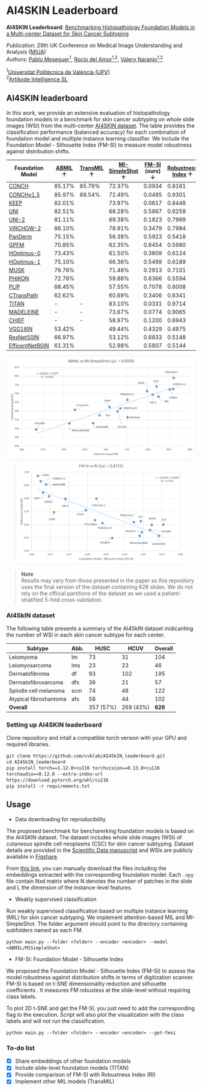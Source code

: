 # AI4SKIN Leaderboard

**AI4SKIN Leaderboard**: [Benchmarking Histopathology Foundation Models in a Multi-center Dataset for Skin Cancer Subtyping](https://doi.org/10.1007/978-3-031-98688-8_2)

_Publication_: 29th UK Conference on Medical Image Understanding and Analysis ([MIUA](https://conferences.leeds.ac.uk/miua/))  
_Authors_: [Pablo Meseguer<sup>1</sup>](https://scholar.google.es/citations?user=4r9lgdAAAAAJ&hl=es&oi=ao), [Rocío del Amor<sup>1,2</sup>](https://scholar.google.es/citations?user=CPCZPNkAAAAJ&hl=es&oi=ao), [Valery Naranjo<sup>1,2</sup>](https://scholar.google.com/citations?user=jk4XsG0AAAAJ&hl=es&oi=ao)

<sup>1</sup>[Universitat Politècnica de València (UPV)](https://www.upv.es/)  
<sup>2</sup>[Artikode Intelligence SL](https://www.artikode.com/)

## AI4SKIN leaderboard

In this work, we provide an extensive evaluation of histopathology foundation models in a benchmark for skin cancer subtyping on whole slide images (WSI) from the multi-center [AI4SKIN dataset](https://doi.org/10.1038/s41597-025-05108-3).
The table provides the classification performance (balanced accuracy) for each combination of foundation model and multiple instance learning classifier. We include the Foundation Model - Silhouette Index (FM-SI) to measure model robustness against distribution shifts.

| Foundation Model                                             | [ABMIL](https://proceedings.mlr.press/v80/ilse18a.html) ↑ | [TransMIL](https://doi.org/10.48550/arXiv.2106.00908) ↑ | [MI-SimpleShot](https://doi.org/10.1038/s41591-024-02857-3) ↑ | [FM-SI](https://doi.org/10.1007/978-3-031-98688-8_2) (ours) ↓ | [Robustness Index](https://doi.org/10.48550/arXiv.2501.18055) ↑ |
|--------------------------------------------------------------|-----------------------------------------------------------|---------------------------------------------------------|---------------------------------------------------------------|---------------------------------------------------------------|-----------------------------------------------------------------|
| [CONCH](https://doi.org/10.1038/s41591-024-02856-4)          | 85.17%                                                    | 85.79%                                                  | 72.37%                                                        | 0.0934                                                        | 0.8161                                                          |
| [CONCHv1.5](https://doi.org/10.48550/arXiv.2411.19666)       | 85.97%                                                    | 88.54%                                                  | 72.49%                                                        | 0.0485                                                        | 0.9301                                                          |
| [KEEP](https://doi.org/10.48550/arXiv.2412.13126)            | 82.01%                                                    |                                                         | 73.97%                                                        | 0.0617                                                        | 0.8448                                                          |
| [UNI](https://doi.org/10.1038/s41591-024-02857-3)            | 82.51%                                                    |                                                         | 68.28%                                                        | 0.5867                                                        | 0.6258                                                          |
| [UNI-2](https://doi.org/10.1038/s41591-024-02857-3)          | 81.11%                                                    |                                                         | 69.38%                                                        | 0.1823                                                        | 0.7969                                                          |
| [VIRCHOW-2](https://doi.org/10.48550/arXiv.2408.00738)       | 86.10%                                                    |                                                         | 78.91%                                                        | 0.3479                                                        | 0.7984                                                          |
| [PanDerm](https://doi.org/10.1038/s41591-025-03747-y)        | 75.15%                                                    |                                                         | 56.38%                                                        | 0.5923                                                        | 0.5418                                                          |
| [GPFM](https://doi.org/10.48550/arXiv.2407.18449)            | 70.85%                                                    |                                                         | 62.35%                                                        | 0.6454                                                        | 0.5980                                                          |
| [HOptimus-0](https://www.bioptimus.com/)                     | 73.43%                                                    |                                                         | 61.50%                                                        | 0.3809                                                        | 0.6124                                                          |
| [HOptimus-1](https://www.bioptimus.com/h-optimus-1)          | 75.10%                                                    |                                                         | 66.36%                                                        | 0.5499                                                        | 0.6189                                                          |
| [MUSK](https://doi.org/10.1038/s41586-024-08378-w)           | 79.76%                                                    |                                                         | 71.46%                                                        | 0.2913                                                        | 0.7101                                                          |
| [PHIKON](https://doi.org/10.48550/arXiv.2409.09173)          | 72.76%                                                    |                                                         | 59.86%                                                        | 0.6366                                                        | 0.5594                                                          |
| [PLIP](https://doi.org/10.1038/s41591-023-02504-3)           | 68.45%                                                    |                                                         | 57.55%                                                        | 0.7078                                                        | 0.6008                                                          |
| [CTransPath](https://doi.org/10.1016/j.media.2022.102559)    | 62.62%                                                    |                                                         | 60.69%                                                        | 0.3406                                                        | 0.6341                                                          |
| [TITAN](https://doi.org/10.48550/arXiv.2411.19666)           | -                                                         | -                                                       | 83.10%                                                        | 0.0331                                                        | 0.9714                                                          |
| [MADELEINE](https://doi.org/10.1007/978-3-031-73414-4_2)     | -                                                         | -                                                       | 73.67%                                                        | 0.0774                                                        | 0.9065                                                          |
| [CHIEF](https://doi.org/10.1038/s41586-024-07894-z)          | -                                                         | -                                                       | 58.97%                                                        | 0.1200                                                        | 0.6943                                                          |
| [VGG16IN](https://doi.org/10.48550/arXiv.1409.1556)          | 53.42%                                                    |                                                         | 49.44%	                                                       | 0.4329                                                        | 0.4975                                                          |
| [ResNet50IN](https://doi.org/10.1109/CVPR.2016.90)           | 66.97%                                                    |                                                         | 53.12%                                                        | 0.6833                                                        | 0.5148                                                          |
| [EfficentNetB0IN](https://doi.org/10.48550/arXiv.1905.11946) | 61.31%                                                    |                                                         | 52.98%                                                        | 0.5807                                                        | 0.5144                                                          |

<p align="center">
  <img src="assets/performance_metrics.png" alt="Imagen 1" height="275"/>
  <img src="assets/shift_metrics.png" alt="Imagen 2" height="275"/>
</p>

> **Note**  
> Results may vary from those presented in the paper as this repository uses the final version of the dataset containing 626 slides. We do not rely on the official partitions of the dataset as we used a patient-stratified 5-fold cross-validation. 

### AI4SkIN dataset

The following table presents a summary of the AI4SkIN dataset inidicanting the number of WSI in each skin cancer subtype for each center. 

| **Subtype**            | **Abb.** | **HUSC**  | **HCUV**  | **Overall** |
|------------------------|----------|-----------|-----------|-------------|
| Leiomyoma              | lm       | 73        | 31        | 104         |
| Leiomyosarcoma         | lms      | 23        | 23        | 46          |
| Dermatofibroma         | df       | 93        | 102       | 195         |
| Dermatofibrosarcoma    | dfs      | 36        | 21        | 57          |
| Spindle cell melanoma  | scm      | 74        | 48        | 122         |
| Atypical fibroxhantoma | afx      | 58        | 44        | 102         |
| **Overall**            |          | 357 (57%) | 269 (43%) | **626**     | 

### Setting up AI4SKIN leaderboard

Clone repository and intall a compatible torch version with your GPU and required libraries.

```
git clone https://github.com/cvblab/AI4SkIN_leaderboard.git
cd AI4SkIN_leaderboard
pip install torch==1.12.0+cu116 torchvision==0.13.0+cu116 torchaudio==0.12.0 --extra-index-url https://download.pytorch.org/whl/cu116
pip install -r requirements.txt
```

## Usage

* Data downloading for reproducibility

The proposed benchmark for benchamrking foundation models is based on the AI4SKIN dataset. The dataset includes whole slide images (WSI) of cutaneous spindle cell neoplasms (CSC) for skin cancer subtyping. Dataset details are provided in the [Scientific Data manuscript](https://doi.org/10.1038/s41597-025-05108-3) and WSIs are publicly available in [Figshare](https://doi.org/10.6084/m9.figshare.27118035).

From [this link](https://upvedues-my.sharepoint.com/:f:/g/personal/pabmees_upv_edu_es/EnVgZJtckMdJoPvDnqd3REUB_Oany7p6zFlQIwm3MQBLow?e=Mr8Sfg), you can manually download the files including the embeddings extracted with the corresponding foundation model. Each `.npy` file contain Nxd matrix where N denotes the number of patches in the slide and L the dimension of the instance-level features. 

* Weakly supervised classification 

Run weakly supervised classification based on multiple instance learning (MIL) for skin cancer subtyping. We implement attention-based MIL and MI-SimpleShot. The folder argument should point to the directory containing subfolders named as each FM.
```
python main.py --folder <folder> --encoder <encoder> --model <ABMIL/MISimpleShot>
```

* FM-SI: Foundation Model - Silhouette Index

We proposed the Foundation Model - Silhouette Index (FM-SI) to assess the model robustness against distribution shifts in terms of digitization scanner. FM-SI is based on t-SNE  dimensionality reduction and silhouette coefficients . It measures FM robustess at the slide-level without requiring class labels.

To plot 2D t-SNE and get the FM-SI, you just need to add the corresponding flag to the execution. Script will also plot the visualization with the class labels and will not run the classification. 

```
python main.py --folder <folder> --encoder <encoder> --get-fmsi
```

### To-do list

- [x] Share embeddings of other foundation models
- [x] Include slide-level foundation models (TITAN)
- [x] Provide comparison of FM-SI with Robustness Index (RI)
- [x] Implement other MIL models (TransMIL)